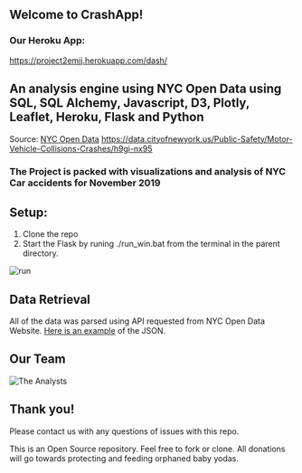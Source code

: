 ## Welcome to CrashApp! 
### Our Heroku App:
https://project2emjj.herokuapp.com/dash/


## An analysis engine using NYC Open Data using SQL, SQL Alchemy, Javascript, D3, Plotly, Leaflet, Heroku, Flask and Python

Source:
[NYC Open Data](https://data.cityofnewyork.us/Public-Safety/Motor-Vehicle-Collisions-Crashes/h9gi-nx95)
https://data.cityofnewyork.us/Public-Safety/Motor-Vehicle-Collisions-Crashes/h9gi-nx95

### The Project is packed with visualizations and analysis of NYC Car accidents for November 2019

## Setup:
1. Clone the repo
2. Start the Flask by runing ./run_win.bat from the terminal in the parent directory.

![run](https://github.com/elzster/project2/blob/master/nycproject/static/snips/initialSetup.PNG)

## Data Retrieval

All of the data was parsed using API requested from NYC Open Data Website. 
[Here is an example](https://data.cityofnewyork.us/resource/h9gi-nx95.json) of the JSON. 

## Our Team

![The Analysts](https://github.com/elzster/project2/blob/master/nycproject/static/snips/AnalystTeam.PNG)


## Thank you! 
Please contact us with any questions of issues with this repo. 

This is an Open Source repository. Feel free to fork or clone. 
All donations will go towards protecting and feeding orphaned baby yodas. 

